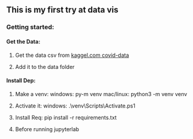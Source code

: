 ## This is my first try at data vis

### Getting started:

#### Get the Data:
1. Get the data csv from 
[kaggel.com covid-data](https://www.kaggle.com/sudalairajkumar/novel-corona-virus-2019-dataset)

2. Add it to the data folder

#### Install Dep:
1. Make a venv:
    windows: py-m venv
    mac/linux: python3 -m venv venv

2. Activate it:
    windows: .\venv\Scripts\Activate.ps1

3. Install Req:
    pip install -r requirements.txt

4. Before running jupyterlab 